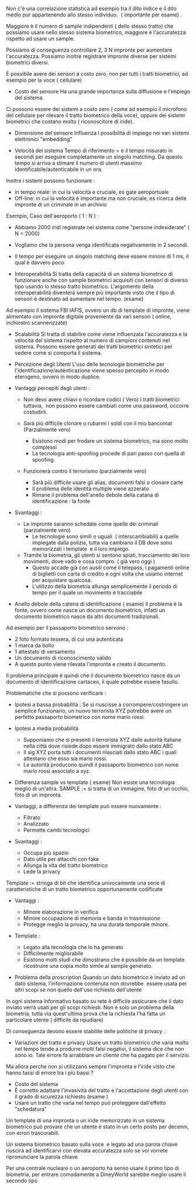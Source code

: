 Non c'è una correlazione statistica ad esempio tra il dito indice e il dito medio pur appartenendo allo stesso individuo.  ( importante per esame) .

Maggiore è il numero di sample indipendenti ( dello stesso tratto) che possiamo usare nello stesso sistema biometrico, maggiore è l'accuratezza rispetto ad usare un sample.

Possiamo di conseguenza controllare 2, 3 N impronte per aumentare l'accuratezza.
Possiamo inoltre registrare impronte diverse per sistemi biometrici diversi.

È possibile avere dei sensori a costo zero, non per tutti i tratti biometrici, ad esempio per la voce ( cellulare)

- Costo del sensore
Ha una grande importanza sulla diffusione e l'impiego del sistema.

Ci possono essere dei sistemi a costo zero ( come ad esempio il microfono del cellulare per rilevare il tratto biometrico della voce), oppure dei sistemi biometrici che costano molto ( riconoscitore di iride).

- Dimensione del sensore
Influenza l possibilità di impiego nei vari sistemi elettronici "embedding"

- Velocità del sistema
Tempo di riferimento = è il tempo misurato in secondi per eseguire completamente un singolo matching. Da questo tempo si arriva a stimare il numero di utenti massimo identificabile/autenticabile in un ora.

Inoltre i sistemi possono funzionare :
- in tempo reale: in cui la velocità e cruciale, es gate aeroportuale
- Off-line: in cui la velocità è importante ma non cruciale, es ricerca delle impronte di un criminale in un archivio

Esempio, Caso dell'aeroporto ( 1 : N ) :
- Abbiamo 2000 iridi registrate nel sistema come "persone indesiderate" ( N = 2000)
- Vogliamo che la persona venga identificata negativamente in 2 secondi.
- Il tempo per eseguire un singolo matching deve essere minore di 1 ms, il qual è davvero poco

- Interoperabilità
Si tratta della capacità di un sistema biometrico di funzionare anche con sample biometrici acquisiti con sensori di diverso tipo usando lo stesso tratto biometrico.
L'argomento della interoperabilità diventerà sempre più importante visto che il tipo di sensori è destinato ad aumentare nel tempo. (esame)

Ad esempio il sistema FBI IAFIS, ovvero un db di template di impronte, viene alimentato con impronte digitale proveniente da vari sensori ( online, inchiostro scannerizzate)

- Scalabilità
Si tratta di stabilire come viene influenzata l'accuratezza e la velocità del sistema rispetto al numero di campioni contenuti nel sistema.
Possono essere generati dei tratti biometrici sintetici per vedere come si comporta il sistema.

- Percezione degli Utenti
L'uso delle tecnologie biometriche per l'identificazione/autenticazione viene spesso percepito in modo eterogeno, ovvero in modo duplice.

- Vantaggi percepiti dagli utenti :
	- Non devo avere chiavi o ricordare codici ( Vero)
		I tratti biometrici tuttavia,  non possono essere cambiati come una password, occorre costudirli.
	- Sarà più difficile clonare o rubarmi i soldi con il mio bancomat  (Parzialmente vero)
		- Esistono modi per frodare un sistema biometrico, ma sono molto complessi
		- La tecnologia anti-spoofing procede di pari passo con quella di spoofing.
	
	- Funzionerà contro il terrorismo (parzialmente vero)
		- Sarà più difficile usare gli alias, documenti falsi o clonare carte
		- Il problema delle identità multiple viene azzerato
		- Rimane il problema dell'anello debole della catana di identificazione : la fonte

- Svantaggi :
	- Le impronte saranno schedate come quelle dei criminali  (parzialmente vero)
		- Le tecnologie sono simili o uguali  ( interscambiabili) a quelle impiegate dalla polizia, tutta via cambiano il DB dove sono memorizzati i template  e il loro impiego. 
	- Tramite la biometria, gli utenti si sentono spiati, tracciamento dei loro movimenti, dove vado e cosa compro. ( già vero oggi )
		- Questo accade già con ausili come il telepass, i pagamenti online di biglietti con carta di credito e ogni volta che usiamo internet per acquistare qualcosa.
		- L'utilizzo della biometria allunga semplicemente il periodo di tempo per il quale un movimento è tracciabile


- Anello debole della catena di identificazione ( esame)
Il problema è la fonte, ovvero come nasce un documento biometrico, infatti un documento biometrico nasce da altri documenti tradizionali.

Ad esempio per il passaporto biometrico servono :
- 2 foto formato tessera, di cui una autenticata
- 1 marca da bollo
- 1 attestato di versamento
- Un documento di riconoscimento valido
- A questo punto viene rilevata l'impronta e creato il documento.

Il problema principale è quindi che il documento biometrico nasce da un documento di identificazione cartaceo, il quale potrebbe essere fasullo.

Problematiche che si possono verificare :
- Ipotesi a bassa probabilità :
Se si riuscisse a corrompere/costringere un semplice funzionario, un nuovo terrorista XYZ potrebbe avere un perfetto passaporto biometrico con nome mario rossi.

- Ipotesi a media probabilità
	- Supponiamo che si presenti il terrorista XYZ dalle autorità italiane nella città dove risiede dopo essere immigrato dallo stato ABC
	- Il sig XYZ porta tutti i documenti rilasciati dallo stato ABC i quali attestano che esso sia mario rossi.
	- Le autorità producono quindi il passaporto biometrico con nome mario rossi associato a xyz.

- Differenza sample vs template ( esame)
Non esiste una tecnologia meglio di un'altra.
SAMPLE := si tratta di un immagine, foto di un occhio, foto di un impronta.
- Vantaggi, a differenza dei template può essere nuovamente :
	- Filtrato
	- Analizzato
	- Permette cambi tecnologici

- Svantaggi :
	- Occupa più spazio
	- Dato utile per attacchi con fake
	- Allunga la vita del tratto biometrico
	- Lede la privacy

Template := stringa di bit che identifica univocamente una serie di caratteristiche di un tratto biometrico opportunamente codificate
- Vantaggi :
	- Minore elaborazione in verifica
	- Minore occupazione di memoria e banda in trasmissione
	- Protegge meglio la privacy, ha una durata temporale minore.

- Template :
	- Legato alla tecnologia che lo ha generato
	- Difficilmente migliorabile
	- Esistono molti studi che dimostrano che è possibile da un template ricostruire una copia molto simile al sample generato.


- Problema della proscription
Quando un dato biometrico è inviato ad un dato sistema, l'informazione contenuta non dovrebbe  essere usata per altri scopi se non quello dell'uso richiesto dell'utente

In ogni sistema informativo basato su rete è difficile assicurare che il dato inviato verrà usati per gli scopi richiesti. Non è solo un problema della biometria, tutta via quest'ultima prova che la richiesta l'ha fatta un particolare utente ( difficile da ripudiare)

Di conseguenza devono essere stabilite delle politiche di privacy .

- Variazioni del tratto e privacy
Usare un tratto biometrico che varia molto nel tempo tende a produrre molti falsi negativi, il sistema dice che non sono io. Tale errore fa arrabbiare un cliente che ha pagato per il servizio.

Ma allora perche non si utilizzano sempre l'impronta e l'iride visto che hanno tassi di errore tra i più bassi ?
- Costo del sistema
- È corretto adattare l'invasività del tratto e l'accettazione degli utenti con il grado di sicurezza richiesto (esame )
- Usare un tratto che varia nel tempo può proteggere dall'effetto "schedatura"

Un template di una impronta o un iride memorizzato in un sistema biometrico può provare che un utente è stato in un certo posto per decenni, con errori trascurabili.

Un sistema biometrico basato sulla voce  e legato ad una parola chiave riuscirà ad identificarvi con elevata accuratezza solo se voi vorrete ripronunciare la parola chiave

Per una centrale nucleare o un aeroporto ha senso usare il primo tipo di biometria, per entrare comodamente a DineyWorld sarebbe meglio usare il secondo tipo